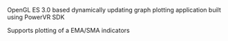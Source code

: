OpenGL ES 3.0 based dynamically updating graph plotting application built using PowerVR SDK

Supports plotting of a EMA/SMA indicators

